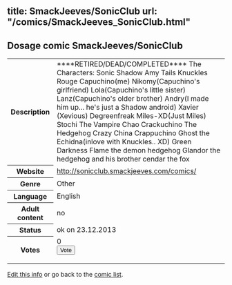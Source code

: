 title: SmackJeeves/SonicClub
url: "/comics/SmackJeeves_SonicClub.html"
---
Dosage comic SmackJeeves/SonicClub
-----------------------------------------

<p id="msg"></p>
<script type="text/javascript">
if (window.location.search === '?edit_info_mail=sent_ok') {
  var elem = document.getElementById("msg");
  elem.innerHTML = 'Edited information sucessfully sent for review, which is usually done daily. Thanks!';
  elem.className = 'ok';
}
</script>
<table class="comicinfo">
<tr>
<th>Description</th><td>****RETIRED/DEAD/COMPLETED**** The Characters: Sonic Shadow Amy Tails Knuckles Rouge Capuchino(me) Nikomy(Capuchino's girlfriend) Lola(Capuchino's little sister) Lanz(Capuchino's older brother) Andry(I made him up... he's just a Shadow android) Xavier (Xevious) Degreenfreak Miles-XD(Just Miles) Stochi The Vampire Chao Crackuchino The Hedgehog Crazy China Crappuchino Ghost the Echidna(inlove with Knuckles.. XD) Green Darkness Flame the demon hedgehog Glandor the hedgehog and his brother cendar the fox</td>
</tr>
<tr>
<th>Website</th><td><a href="http://sonicclub.smackjeeves.com/comics/">http://sonicclub.smackjeeves.com/comics/</a></td>
</tr>
<tr>
<th>Genre</th><td>Other</td>
</tr>
<tr>
<th>Language</th><td>English</td>
</tr>
<tr>
<th>Adult content</th><td>no</td>
</tr>
<tr>
<th>Status</th><td>ok on 23.12.2013</td>
</tr>
<tr>
<th>Votes</th><td>0
<form action="http://gaecounter.appspot.com/count/" method="POST">
<input name="name" type="hidden" value="SmackJeeves_SonicClub"/>
<input name="uid" type="hidden" id="voteuid" value=""/>
<input type="submit" value="Vote"/>
</form>
</td>
</tr>
</table>
<script type="text/javascript">
var ua = navigator.userAgent;
document.getElementById("voteuid").value = ua.replace(/[^a-zA-Z0-9\._:]/g , "_");;
</script>

[Edit this info](SmackJeeves_SonicClub_edit.html) or go back to the [comic list](../comic-index.html).
